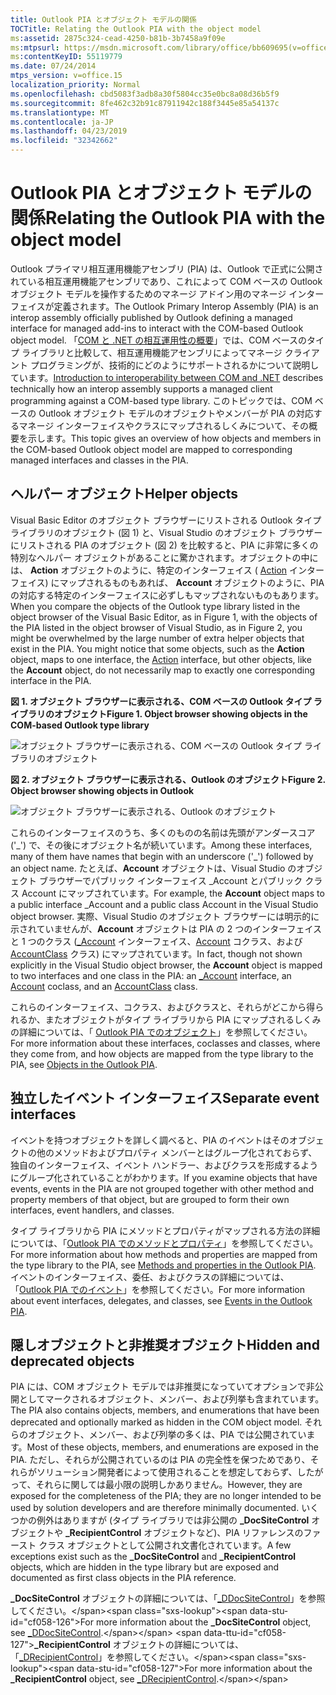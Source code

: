 ```yaml
---
title: Outlook PIA とオブジェクト モデルの関係
TOCTitle: Relating the Outlook PIA with the object model
ms:assetid: 2875c324-cead-4250-b81b-3b7458a9f09e
ms:mtpsurl: https://msdn.microsoft.com/library/office/bb609695(v=office.15)
ms:contentKeyID: 55119779
ms.date: 07/24/2014
mtps_version: v=office.15
localization_priority: Normal
ms.openlocfilehash: cbd5083f3adb8a30f5804cc35e0bc8a08d36b5f9
ms.sourcegitcommit: 8fe462c32b91c87911942c188f3445e85a54137c
ms.translationtype: MT
ms.contentlocale: ja-JP
ms.lasthandoff: 04/23/2019
ms.locfileid: "32342662"
---
```

# <a name="relating-the-outlook-pia-with-the-object-model"></a><span data-ttu-id="cf058-102">Outlook PIA とオブジェクト モデルの関係</span><span class="sxs-lookup"><span data-stu-id="cf058-102">Relating the Outlook PIA with the object model</span></span>

<span data-ttu-id="cf058-103">Outlook プライマリ相互運用機能アセンブリ (PIA) は、Outlook で正式に公開されている相互運用機能アセンブリであり、これによって COM ベースの Outlook オブジェクト モデルを操作するためのマネージ アドイン用のマネージ インターフェイスが定義されます。</span><span class="sxs-lookup"><span data-stu-id="cf058-103">The Outlook Primary Interop Assembly (PIA) is an interop assembly officially published by Outlook defining a managed interface for managed add-ins to interact with the COM-based Outlook object model.</span></span> <span data-ttu-id="cf058-104">「[COM と .NET の相互運用性の概要](introduction-to-interoperability-between-com-and-net.md)」では、COM ベースのタイプ ライブラリと比較して、相互運用機能アセンブリによってマネージ クライアント プログラミングが、技術的にどのようにサポートされるかについて説明しています。</span><span class="sxs-lookup"><span data-stu-id="cf058-104">[Introduction to interoperability between COM and .NET](introduction-to-interoperability-between-com-and-net.md) describes technically how an interop assembly supports a managed client programming against a COM-based type library.</span></span> <span data-ttu-id="cf058-105">このトピックでは、COM ベースの Outlook オブジェクト モデルのオブジェクトやメンバーが PIA の対応するマネージ インターフェイスやクラスにマップされるしくみについて、その概要を示します。</span><span class="sxs-lookup"><span data-stu-id="cf058-105">This topic gives an overview of how objects and members in the COM-based Outlook object model are mapped to corresponding managed interfaces and classes in the PIA.</span></span>

## <a name="helper-objects"></a><span data-ttu-id="cf058-106">ヘルパー オブジェクト</span><span class="sxs-lookup"><span data-stu-id="cf058-106">Helper objects</span></span>

<span data-ttu-id="cf058-p102">Visual Basic Editor のオブジェクト ブラウザーにリストされる Outlook タイプ ライブラリのオブジェクト (図 1) と、Visual Studio のオブジェクト ブラウザーにリストされる PIA のオブジェクト (図 2) を比較すると、PIA に非常に多くの特別なヘルパー オブジェクトがあることに驚かされます。オブジェクトの中には、 **Action** オブジェクトのように、特定のインターフェイス ( [Action](https://msdn.microsoft.com/library/bb646971\(v=office.15\)) インターフェイス) にマップされるものもあれば、 **Account** オブジェクトのように、PIA の対応する特定のインターフェイスに必ずしもマップされないものもあります。</span><span class="sxs-lookup"><span data-stu-id="cf058-p102">When you compare the objects of the Outlook type library listed in the object browser of the Visual Basic Editor, as in Figure 1, with the objects of the PIA listed in the object browser of Visual Studio, as in Figure 2, you might be overwhelmed by the large number of extra helper objects that exist in the PIA. You might notice that some objects, such as the **Action** object, maps to one interface, the [Action](https://msdn.microsoft.com/library/bb646971\(v=office.15\)) interface, but other objects, like the **Account** object, do not necessarily map to exactly one corresponding interface in the PIA.</span></span>

<span data-ttu-id="cf058-109">**図 1. オブジェクト ブラウザーに表示される、COM ベースの Outlook タイプ ライブラリのオブジェクト**</span><span class="sxs-lookup"><span data-stu-id="cf058-109">**Figure 1. Object browser showing objects in the COM-based Outlook type library**</span></span>

![オブジェクト ブラウザーに表示される、COM ベースの Outlook タイプ ライブラリのオブジェクト](media/pia-vba-project.gif)

<span data-ttu-id="cf058-111">**図 2. オブジェクト ブラウザーに表示される、Outlook のオブジェクト**</span><span class="sxs-lookup"><span data-stu-id="cf058-111">**Figure 2. Object browser showing objects in Outlook**</span></span>

![オブジェクト ブラウザーに表示される、Outlook のオブジェクト](media/pia-object-browser.jpg)

<span data-ttu-id="cf058-113">これらのインターフェイスのうち、多くのものの名前は先頭がアンダースコア ('\_') で、その後にオブジェクト名が続いています。</span><span class="sxs-lookup"><span data-stu-id="cf058-113">Among these interfaces, many of them have names that begin with an underscore ('\_') followed by an object name.</span></span> <span data-ttu-id="cf058-114">たとえば、**Account** オブジェクトは、Visual Studio のオブジェクト ブラウザーでパブリック インターフェイス \_Account とパブリック クラス Account にマップされています。</span><span class="sxs-lookup"><span data-stu-id="cf058-114">For example, the **Account** object maps to a public interface \_Account and a public class Account in the Visual Studio object browser.</span></span> <span data-ttu-id="cf058-115">実際、Visual Studio のオブジェクト ブラウザーには明示的に示されていませんが、**Account** オブジェクトは PIA の 2 つのインターフェイスと 1 つのクラス ([\_Account](https://msdn.microsoft.com/library/bb609471\(v=office.15\)) インターフェイス、[Account](https://msdn.microsoft.com/library/bb645103\(v=office.15\)) コクラス、および [AccountClass](https://msdn.microsoft.com/library/bb645768\(v=office.15\)) クラス) にマップされています。</span><span class="sxs-lookup"><span data-stu-id="cf058-115">In fact, though not shown explicitly in the Visual Studio object browser, the **Account** object is mapped to two interfaces and one class in the PIA: an [\_Account](https://msdn.microsoft.com/library/bb609471\(v=office.15\)) interface, an [Account](https://msdn.microsoft.com/library/bb645103\(v=office.15\)) coclass, and an [AccountClass](https://msdn.microsoft.com/library/bb645768\(v=office.15\)) class.</span></span> 

<span data-ttu-id="cf058-116">これらのインターフェイス、コクラス、およびクラスと、それらがどこから得られるか、またオブジェクトがタイプ ライブラリから PIA にマップされるしくみの詳細については、「 [Outlook PIA でのオブジェクト](objects-in-the-outlook-pia.md)」を参照してください。</span><span class="sxs-lookup"><span data-stu-id="cf058-116">For more information about these interfaces, coclasses and classes, where they come from, and how objects are mapped from the type library to the PIA, see [Objects in the Outlook PIA](objects-in-the-outlook-pia.md).</span></span>

## <a name="separate-event-interfaces"></a><span data-ttu-id="cf058-117">独立したイベント インターフェイス</span><span class="sxs-lookup"><span data-stu-id="cf058-117">Separate event interfaces</span></span>

<span data-ttu-id="cf058-118">イベントを持つオブジェクトを詳しく調べると、PIA のイベントはそのオブジェクトの他のメソッドおよびプロパティ メンバーとはグループ化されておらず、独自のインターフェイス、イベント ハンドラー、およびクラスを形成するようにグループ化されていることがわかります。</span><span class="sxs-lookup"><span data-stu-id="cf058-118">If you examine objects that have events, events in the PIA are not grouped together with other method and property members of that object, but are grouped to form their own interfaces, event handlers, and classes.</span></span> 

<span data-ttu-id="cf058-119">タイプ ライブラリから PIA にメソッドとプロパティがマップされる方法の詳細については、「[Outlook PIA でのメソッドとプロパティ](methods-and-properties-in-the-outlook-pia.md)」を参照してください。</span><span class="sxs-lookup"><span data-stu-id="cf058-119">For more information about how methods and properties are mapped from the type library to the PIA, see [Methods and properties in the Outlook PIA](methods-and-properties-in-the-outlook-pia.md).</span></span> <span data-ttu-id="cf058-120">イベントのインターフェイス、委任、およびクラスの詳細については、「[Outlook PIA でのイベント](events-in-the-outlook-pia.md)」を参照してください。</span><span class="sxs-lookup"><span data-stu-id="cf058-120">For more information about event interfaces, delegates, and classes, see [Events in the Outlook PIA](events-in-the-outlook-pia.md).</span></span>

## <a name="hidden-and-deprecated-objects"></a><span data-ttu-id="cf058-121">隠しオブジェクトと非推奨オブジェクト</span><span class="sxs-lookup"><span data-stu-id="cf058-121">Hidden and deprecated objects</span></span>

<span data-ttu-id="cf058-122">PIA には、COM オブジェクト モデルでは非推奨になっていてオプションで非公開としてマークされるオブジェクト、メンバー、および列挙も含まれています。</span><span class="sxs-lookup"><span data-stu-id="cf058-122">The PIA also contains objects, members, and enumerations that have been deprecated and optionally marked as hidden in the COM object model.</span></span> <span data-ttu-id="cf058-123">それらのオブジェクト、メンバー、および列挙の多くは、PIA では公開されています。</span><span class="sxs-lookup"><span data-stu-id="cf058-123">Most of these objects, members, and enumerations are exposed in the PIA.</span></span> <span data-ttu-id="cf058-124">ただし、それらが公開されているのは PIA の完全性を保つためであり、それらがソリューション開発者によって使用されることを想定しておらず、したがって、それらに関しては最小限の説明しかありません。</span><span class="sxs-lookup"><span data-stu-id="cf058-124">However, they are exposed for the completeness of the PIA; they are no longer intended to be used by solution developers and are therefore minimally documented.</span></span> <span data-ttu-id="cf058-125">いくつかの例外はありますが (タイプ ライブラリでは非公開の **\_DocSiteControl** オブジェクトや **\_RecipientControl** オブジェクトなど)、PIA リファレンスのファースト クラス オブジェクトとして公開され文書化されています。</span><span class="sxs-lookup"><span data-stu-id="cf058-125">A few exceptions exist such as the **\_DocSiteControl** and **\_RecipientControl** objects, which are hidden in the type library but are exposed and documented as first class objects in the PIA reference.</span></span> 

<span data-ttu-id="cf058-126">**\_DocSiteControl** オブジェクトの詳細については、「[\_DDocSiteControl](https://msdn.microsoft.com/library/bb609520\(v=office.15\))」を参照してください。</span><span class="sxs-lookup"><span data-stu-id="cf058-126">For more information about the **\_DocSiteControl** object, see [\_DDocSiteControl](https://msdn.microsoft.com/library/bb609520\(v=office.15\)).</span></span> <span data-ttu-id="cf058-127">**\_RecipientControl** オブジェクトの詳細については、「[\_DRecipientControl](https://msdn.microsoft.com/library/bb609501\(v=office.15\))」を参照してください。</span><span class="sxs-lookup"><span data-stu-id="cf058-127">For more information about the **\_RecipientControl** object, see [\_DRecipientControl](https://msdn.microsoft.com/library/bb609501\(v=office.15\)).</span></span>



